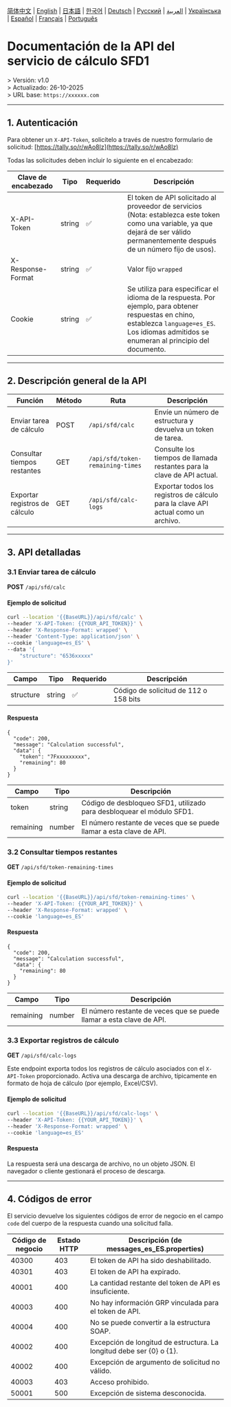 [ 简体中文](./README.zh.md) | [English](./README.md) | [日本語](./README.ja.md) | [한국어](./README.ko.md) | [Deutsch](./README.de.md) | [Русский](./README.ru.md) | [العربية](./README.ar.md) | [Українська](./README.uk.md) | [Español](./README.es.md) | [Français](./README.fr.md) | [Português](./README.pt.md)

# Documentación de la API del servicio de cálculo SFD1
&gt; Versión: v1.0  
&gt; Actualizado: 26-10-2025  
&gt; URL base: `https://xxxxxx.com`  

---

## 1. Autenticación

Para obtener un `X-API-Token`, solicítelo a través de nuestro formulario de solicitud: [https://tally.so/r/wAo8lz](https://tally.so/r/wAo8lz)

Todas las solicitudes deben incluir lo siguiente en el encabezado:

| Clave de encabezado | Tipo | Requerido | Descripción |
|---|---|---|---|
| X-API-Token | string | ✅ | El token de API solicitado al proveedor de servicios (Nota: establezca este token como una variable, ya que dejará de ser válido permanentemente después de un número fijo de usos). |
| X-Response-Format | string | ✅ | Valor fijo `wrapped` |
| Cookie | string | ✅ | Se utiliza para especificar el idioma de la respuesta. Por ejemplo, para obtener respuestas en chino, establezca `language=es_ES`. Los idiomas admitidos se enumeran al principio del documento. |

---

## 2. Descripción general de la API

| Función | Método | Ruta | Descripción |
|---|---|---|---|
| Enviar tarea de cálculo | POST | `/api/sfd/calc` | Envíe un número de estructura y devuelva un token de tarea. |
| Consultar tiempos restantes | GET | `/api/sfd/token-remaining-times`| Consulte los tiempos de llamada restantes para la clave de API actual. |
| Exportar registros de cálculo | GET | `/api/sfd/calc-logs` | Exportar todos los registros de cálculo para la clave API actual como un archivo. |

---

## 3. API detalladas

### 3.1 Enviar tarea de cálculo
**POST** `/api/sfd/calc`

#### Ejemplo de solicitud
```bash
curl --location '{{BaseURL}}/api/sfd/calc' \
--header 'X-API-Token: {{YOUR_API_TOKEN}}' \
--header 'X-Response-Format: wrapped' \
--header 'Content-Type: application/json' \
--cookie 'language=es_ES' \
--data '{
    "structure": "6536xxxxx"
}'
```

| Campo | Tipo | Requerido | Descripción |
|---|---|---|---|
| structure | string | ✅ | Código de solicitud de 112 o 158 bits |

#### Respuesta
```
{
  "code": 200,
  "message": "Calculation successful",
  "data": {
    "token": "7Fxxxxxxxxx",
    "remaining": 80
  }
}
```

| Campo | Tipo | Descripción |
|---|---|---|
| token | string | Código de desbloqueo SFD1, utilizado para desbloquear el módulo SFD1. |
| remaining | number | El número restante de veces que se puede llamar a esta clave de API. |


### 3.2 Consultar tiempos restantes
**GET** `/api/sfd/token-remaining-times`

#### Ejemplo de solicitud
```bash
curl --location '{{BaseURL}}/api/sfd/token-remaining-times' \
--header 'X-API-Token: {{YOUR_API_TOKEN}}' \
--header 'X-Response-Format: wrapped' \
--cookie 'language=es_ES'
```

#### Respuesta
```
{
  "code": 200,
  "message": "Calculation successful",
  "data": {
    "remaining": 80
  }
}
```

| Campo | Tipo | Descripción |
|---|---|---|
| remaining | number | El número restante de veces que se puede llamar a esta clave de API. |


### 3.3 Exportar registros de cálculo


**GET** `/api/sfd/calc-logs`




Este endpoint exporta todos los registros de cálculo asociados con el `X-API-Token` proporcionado. Activa una descarga de archivo, típicamente en formato de hoja de cálculo (por ejemplo, Excel/CSV). 



#### Ejemplo de solicitud


```bash
curl --location '{{BaseURL}}/api/sfd/calc-logs' \
--header 'X-API-Token: {{YOUR_API_TOKEN}}' \
--header 'X-Response-Format: wrapped' \
--cookie 'language=es_ES'
```



#### Respuesta

La respuesta será una descarga de archivo, no un objeto JSON. El navegador o cliente gestionará el proceso de descarga.



---



## 4. Códigos de error 



El servicio devuelve los siguientes códigos de error de negocio en el campo `code` del cuerpo de la respuesta cuando una solicitud falla.



| Código de negocio | Estado HTTP | Descripción (de messages_es_ES.properties) |
|---|---|---|
| 40300 | 403 | El token de API ha sido deshabilitado. |
| 40301 | 403 | El token de API ha expirado. |
| 40001 | 400 | La cantidad restante del token de API es insuficiente. |
| 40003 | 400 | No hay información GRP vinculada para el token de API. |
| 40004 | 400 | No se puede convertir a la estructura SOAP. |
| 40002 | 400 | Excepción de longitud de estructura. La longitud debe ser {0} o {1}. |
| 40002 | 400 | Excepción de argumento de solicitud no válido. |
| 40003 | 403 | Acceso prohibido. |
| 50001 | 500 | Excepción de sistema desconocida. |
